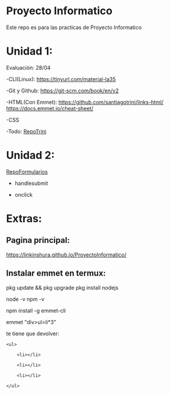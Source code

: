 # Proyecto Informatico
Este repo es para las practicas de Proyecto Informatico


# Unidad 1:

Evaluación: 28/04

-CLI(Linux):
https://tinyurl.com/material-la35

-Git y Github:
https://git-scm.com/book/en/v2

-HTML(Con Emmet):
https://github.com/santiagotrini/links-html/
https://docs.emmet.io/cheat-sheet/

-CSS

-Todo:
[RepoTrini](https://github.com/santiagotrini/ejemplo-prueba)

# Unidad 2:


[RepoFormularios](https://github.com/santiagotrini/unformulario)

- handlesubmit

- onclick

# Extras:

## Pagina principal:

https://linkinshura.github.io/ProyectoInformatico/

## Instalar emmet en termux:

pkg update && pkg upgrade
pkg install nodejs


node -v
npm -v


npm install -g emmet-cli


emmet "div>ul>li*3"

te tiene que devolver:

<div>

    <ul>

        <li></li>

        <li></li>

        <li></li>

    </ul>

</div>




